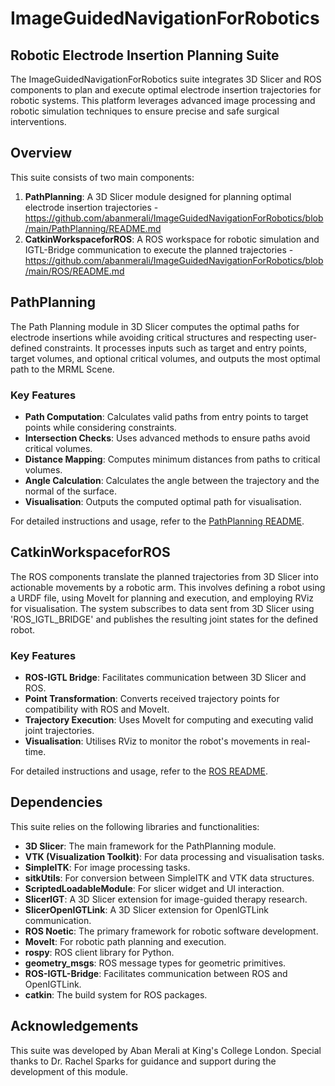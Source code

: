 # ImageGuidedNavigationForRobotics
## Robotic Electrode Insertion Planning Suite

The ImageGuidedNavigationForRobotics suite integrates 3D Slicer and ROS components to plan and execute optimal electrode insertion trajectories for robotic systems. This platform leverages advanced image processing and robotic simulation techniques to ensure precise and safe surgical interventions.

## Overview

This suite consists of two main components:
1. **PathPlanning**: A 3D Slicer module designed for planning optimal electrode insertion trajectories - https://github.com/abanmerali/ImageGuidedNavigationForRobotics/blob/main/PathPlanning/README.md
2. **CatkinWorkspaceforROS**: A ROS workspace for robotic simulation and IGTL-Bridge communication to execute the planned trajectories - https://github.com/abanmerali/ImageGuidedNavigationForRobotics/blob/main/ROS/README.md

## PathPlanning

The Path Planning module in 3D Slicer computes the optimal paths for electrode insertions while avoiding critical structures and respecting user-defined constraints. It processes inputs such as target and entry points, target volumes, and optional critical volumes, and outputs the most optimal path to the MRML Scene.

### Key Features
- **Path Computation**: Calculates valid paths from entry points to target points while considering constraints.
- **Intersection Checks**: Uses advanced methods to ensure paths avoid critical volumes.
- **Distance Mapping**: Computes minimum distances from paths to critical volumes.
- **Angle Calculation**: Calculates the angle between the trajectory and the normal of the surface.
- **Visualisation**: Outputs the computed optimal path for visualisation.

For detailed instructions and usage, refer to the [PathPlanning README](ImageGuidedNavigationForRobotics/ROS/README.md).

## CatkinWorkspaceforROS

The ROS components translate the planned trajectories from 3D Slicer into actionable movements by a robotic arm. This involves defining a robot using a URDF file, using MoveIt for planning and execution, and employing RViz for visualisation. The system subscribes to data sent from 3D Slicer using 'ROS_IGTL_BRIDGE' and publishes the resulting joint states for the defined robot.

### Key Features
- **ROS-IGTL Bridge**: Facilitates communication between 3D Slicer and ROS.
- **Point Transformation**: Converts received trajectory points for compatibility with ROS and MoveIt.
- **Trajectory Execution**: Uses MoveIt for computing and executing valid joint trajectories.
- **Visualisation**: Utilises RViz to monitor the robot's movements in real-time.

For detailed instructions and usage, refer to the [ROS README](ImageGuidedNavigationForRobotics/PathPlanning/README.md).

## Dependencies

This suite relies on the following libraries and functionalities:
- **3D Slicer**: The main framework for the PathPlanning module.
- **VTK (Visualization Toolkit)**: For data processing and visualisation tasks.
- **SimpleITK**: For image processing tasks.
- **sitkUtils**: For conversion between SimpleITK and VTK data structures.
- **ScriptedLoadableModule**: For slicer widget and UI interaction.
- **SlicerIGT**: A 3D Slicer extension for image-guided therapy research.
- **SlicerOpenIGTLink**: A 3D Slicer extension for OpenIGTLink communication.
- **ROS Noetic**: The primary framework for robotic software development.
- **MoveIt**: For robotic path planning and execution.
- **rospy**: ROS client library for Python.
- **geometry_msgs**: ROS message types for geometric primitives.
- **ROS-IGTL-Bridge**: Facilitates communication between ROS and OpenIGTLink.
- **catkin**: The build system for ROS packages.

## Acknowledgements

This suite was developed by Aban Merali at King's College London. Special thanks to Dr. Rachel Sparks for guidance and support during the development of this module.

 
